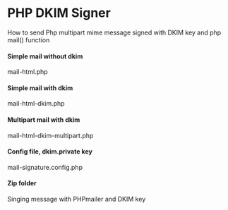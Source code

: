 # PHP DKIM Signer
How to send Php multipart mime message signed with DKIM key and php mail() function

#### Simple mail without dkim
mail-html.php

#### Simple mail with dkim
mail-html-dkim.php

#### Multipart mail with dkim
mail-html-dkim-multipart.php

#### Config file, dkim.private key
mail-signature.config.php

#### Zip folder 
Singing message with PHPmailer and DKIM key

